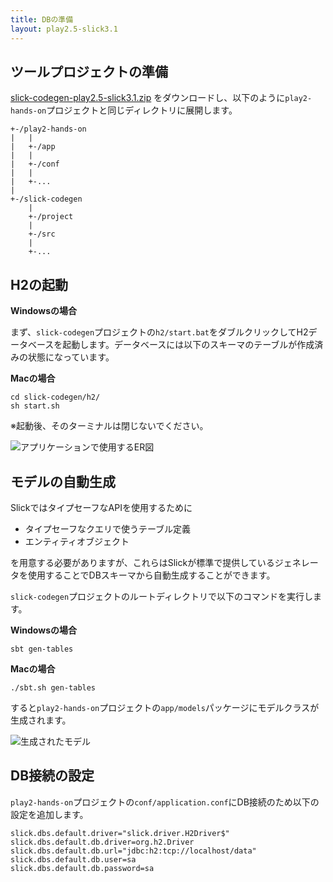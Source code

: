 ```yaml
---
title: DBの準備
layout: play2.5-slick3.1
---
```


## ツールプロジェクトの準備

[slick-codegen-play2.5-slick3.1.zip](../downloads/slick-codegen-play2.5-slick3.1.zip) をダウンロードし、以下のように`play2-hands-on`プロジェクトと同じディレクトリに展開します。

```
+-/play2-hands-on
|   |
|   +-/app
|   |
|   +-/conf
|   |
|   +-...
|
+-/slick-codegen
    |
    +-/project
    |
    +-/src
    |
    +-...
```

## H2の起動

**Windowsの場合**

まず、`slick-codegen`プロジェクトの`h2/start.bat`をダブルクリックしてH2データベースを起動します。データベースには以下のスキーマのテーブルが作成済みの状態になっています。

**Macの場合**

```
cd slick-codegen/h2/
sh start.sh
```

※起動後、そのターミナルは閉じないでください。

![アプリケーションで使用するER図](../images/play2.5-slick3.1/er_diagram.png)

## モデルの自動生成

SlickではタイプセーフなAPIを使用するために

* タイプセーフなクエリで使うテーブル定義
* エンティティオブジェクト

を用意する必要がありますが、これらはSlickが標準で提供しているジェネレータを使用することでDBスキーマから自動生成することができます。

`slick-codegen`プロジェクトのルートディレクトリで以下のコマンドを実行します。

**Windowsの場合**

```
sbt gen-tables
```

**Macの場合**

```
./sbt.sh gen-tables
```

すると`play2-hands-on`プロジェクトの`app/models`パッケージにモデルクラスが生成されます。

![生成されたモデル](../images/play2.5-slick3.1/gen_model.png)

## DB接続の設定

`play2-hands-on`プロジェクトの`conf/application.conf`にDB接続のため以下の設定を追加します。

```properties
slick.dbs.default.driver="slick.driver.H2Driver$"
slick.dbs.default.db.driver=org.h2.Driver
slick.dbs.default.db.url="jdbc:h2:tcp://localhost/data"
slick.dbs.default.db.user=sa
slick.dbs.default.db.password=sa
```

